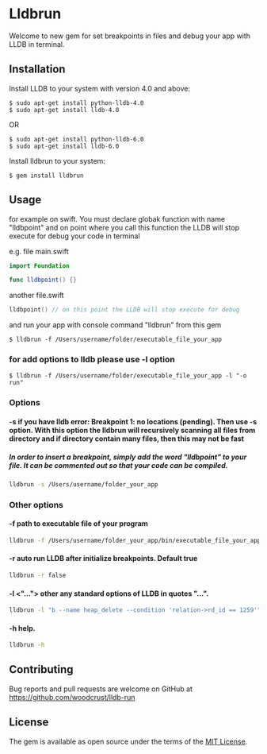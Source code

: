 # Lldbrun
 
Welcome to new gem for set breakpoints in files and debug your app with LLDB in terminal.

## Installation

Install LLDB to your system with version 4.0 and above:

    $ sudo apt-get install python-lldb-4.0
    $ sudo apt-get install lldb-4.0

OR

    $ sudo apt-get install python-lldb-6.0
    $ sudo apt-get install lldb-6.0

Install lldbrun to your system:

    $ gem install lldbrun

## Usage
for example on swift. You must declare globak function with name "lldbpoint" and on point where you call this function the LLDB will stop execute for debug your code in terminal

e.g. file main.swift

```swift
import Foundation

func lldbpoint() {}
```

another file.swift
```swift
lldbpoint() // on this point the LLDB will stop execute for debug
```
and run your app with console command "lldbrun" from this gem 

    $ lldbrun -f /Users/username/folder/executable_file_your_app 

### for add options to lldb please use -l option

    $ lldbrun -f /Users/username/folder/executable_file_your_app -l "-o run" 


### Options

#### -s <path to source files>   if you have lldb error: Breakpoint 1: no locations (pending). Then use -s option. With this option the lldbrun will recursively scanning all files from directory <path to source files> and if directory contain many files, then this may not be fast
##### In order to insert a breakpoint, simply add the word "lldbpoint" to your file. It can be commented out so that your code can be compiled.
```bash
lldbrun -s /Users/username/folder_your_app
```

### Other options
#### -f  <path to source files>  path to executable file of your program
```bash
lldbrun -f /Users/username/folder_your_app/bin/executable_file_your_app
```
#### -r  <false>  auto run LLDB after initialize breakpoints. Default true
```bash
lldbrun -r false
```
#### -l  <"...">  other any standard options of LLDB in quotes "...".
```bash
lldbrun -l "b --name heap_delete --condition 'relation->rd_id == 1259'"
```
#### -h    help.
```bash
lldbrun -h
```
## Contributing

Bug reports and pull requests are welcome on GitHub at https://github.com/woodcrust/lldb-run

## License

The gem is available as open source under the terms of the [MIT License](https://opensource.org/licenses/MIT).
